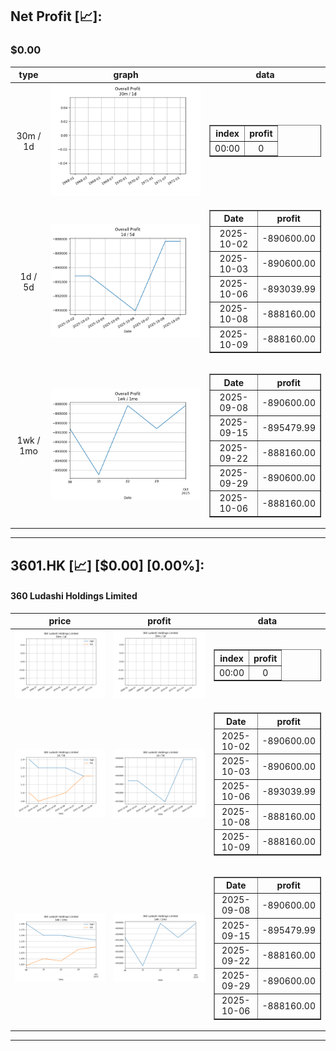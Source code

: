 ## Net Profit [📈]:
### $0.00
|type|graph|data|
|:---:|:---:|:---:|
|30m / 1d|![net_profit](image/overall_30m-1d.png)|<table border="1" class="dataframe"> <thead> <tr style="text-align: center;"> <th>index</th> <th>profit</th> </tr> </thead> <tbody> <tr> <td>00:00</td> <td>0</td> </tr> </tbody></table>|
|1d / 5d|![net_profit](image/overall_1d-5d.png)|<table border="1" class="dataframe"> <thead> <tr style="text-align: center;"> <th>Date</th> <th>profit</th> </tr> </thead> <tbody> <tr> <td>2025-10-02</td> <td>-890600.00</td> </tr> <tr> <td>2025-10-03</td> <td>-890600.00</td> </tr> <tr> <td>2025-10-06</td> <td>-893039.99</td> </tr> <tr> <td>2025-10-08</td> <td>-888160.00</td> </tr> <tr> <td>2025-10-09</td> <td>-888160.00</td> </tr> </tbody></table>|
|1wk / 1mo|![net_profit](image/overall_1wk-1mo.png)|<table border="1" class="dataframe"> <thead> <tr style="text-align: center;"> <th>Date</th> <th>profit</th> </tr> </thead> <tbody> <tr> <td>2025-09-08</td> <td>-890600.00</td> </tr> <tr> <td>2025-09-15</td> <td>-895479.99</td> </tr> <tr> <td>2025-09-22</td> <td>-888160.00</td> </tr> <tr> <td>2025-09-29</td> <td>-890600.00</td> </tr> <tr> <td>2025-10-06</td> <td>-888160.00</td> </tr> </tbody></table>|
---
## 3601.HK [📈] [$0.00] [0.00%]:
#### 360 Ludashi Holdings Limited
|price|profit|data|
|:---:|:---:|:---:|
|![price](image/3601.HK_30m-1d_price.png)|![profit](image/3601.HK_30m-1d_profit.png)|<table border="1" class="dataframe"> <thead> <tr style="text-align: center;"> <th>index</th> <th>profit</th> </tr> </thead> <tbody> <tr> <td>00:00</td> <td>0</td> </tr> </tbody></table>|
|![price](image/3601.HK_1d-5d_price.png)|![profit](image/3601.HK_1d-5d_profit.png)|<table border="1" class="dataframe"> <thead> <tr style="text-align: center;"> <th>Date</th> <th>profit</th> </tr> </thead> <tbody> <tr> <td>2025-10-02</td> <td>-890600.00</td> </tr> <tr> <td>2025-10-03</td> <td>-890600.00</td> </tr> <tr> <td>2025-10-06</td> <td>-893039.99</td> </tr> <tr> <td>2025-10-08</td> <td>-888160.00</td> </tr> <tr> <td>2025-10-09</td> <td>-888160.00</td> </tr> </tbody></table>|
|![price](image/3601.HK_1wk-1mo_price.png)|![profit](image/3601.HK_1wk-1mo_profit.png)|<table border="1" class="dataframe"> <thead> <tr style="text-align: center;"> <th>Date</th> <th>profit</th> </tr> </thead> <tbody> <tr> <td>2025-09-08</td> <td>-890600.00</td> </tr> <tr> <td>2025-09-15</td> <td>-895479.99</td> </tr> <tr> <td>2025-09-22</td> <td>-888160.00</td> </tr> <tr> <td>2025-09-29</td> <td>-890600.00</td> </tr> <tr> <td>2025-10-06</td> <td>-888160.00</td> </tr> </tbody></table>|
---
